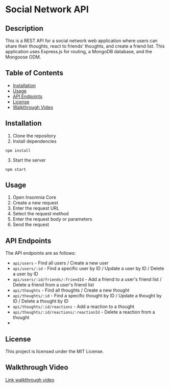 # Social Network API

## Description

This is a REST API for a social network web application where users can share their thoughts, react to friends’ thoughts, and create a friend list. This application uses Express.js for routing, a MongoDB database, and the Mongoose ODM.

## Table of Contents

- [Installation](#installation)
- [Usage](#usage)
- [API Endpoints](#api-endpoints)
- [License](#license)
- [Walkthrough Video](#walkthrough-video)

## Installation

1. Clone the repository
2. Install dependencies

```
npm install
```

3. Start the server

```
npm start
```

## Usage

1. Open Insomnia Core
2. Create a new request
3. Enter the request URL
4. Select the request method
5. Enter the request body or parameters
6. Send the request

## API Endpoints

The API endpoints are as follows:

- `api/users` - Find all users / Create a new user
- `api/users/:id` - Find a specific user by ID / Update a user by ID / Delete a user by ID
- `api/users/:id/friends/:friendId` - Add a friend to a user's friend list / Delete a friend from a user's friend list
- `api/thoughts` - Find all thoughts / Create a new thought
- `api/thoughts/:id` - Find a specific thought by ID / Update a thought by ID / Delete a thought by ID
- `api/thoughts/:id/reactions` - Add a reaction to a thought
- `api/thoughts/:id/reactions/:reactionId` - Delete a reaction from a thought
-

## License

This project is licensed under the MIT License.

## Walkthrough Video

[Link walkthrough video](https://watch.screencastify.com/v/LHxHY2nnSPNgf2e9sEr8)
